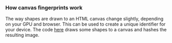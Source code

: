### How canvas fingerprints work

The way shapes are drawn to an HTML canvas change slightly, depending on your GPU and browser. This can be used to create a unique identifier for your device. The code
[here](https://canvas-fingerprint.web.app) draws some shapes to a canvas and hashes the resulting image.
